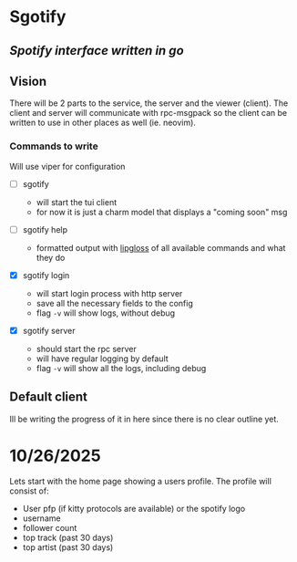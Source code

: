# Sgotify
*Spotify interface written in go*
---

## Vision

There will be 2 parts to the service, the server and the viewer (client). The
client and server will communicate with rpc-msgpack so the client can be written
to use in other places as well (ie. neovim).

### Commands to write

Will use viper for configuration

- [ ] sgotify 
    - will start the tui client
    - for now it is just a charm model that displays a "coming soon" msg

- [ ] sgotify help
    - formatted output with [lipgloss](https://github.com/charmbracelet/lipgloss) of all available commands and what they do

- [x] sgotify login
    - will start login process with http server
    - save all the necessary fields to the config
    - flag `-v` will show logs, without debug

- [x] sgotify server
    - should start the rpc server
    - will have regular logging by default 
    - flag `-v` will show all the logs, including debug

## Default client

Ill be writing the progress of it in here since there is no clear outline yet.

10/26/2025
================================================================================
Lets start with the home page showing a users profile. The profile will consist
of:

- User pfp (if kitty protocols are available) or the spotify logo
- username
- follower count
- top track (past 30 days)
- top artist (past 30 days)

